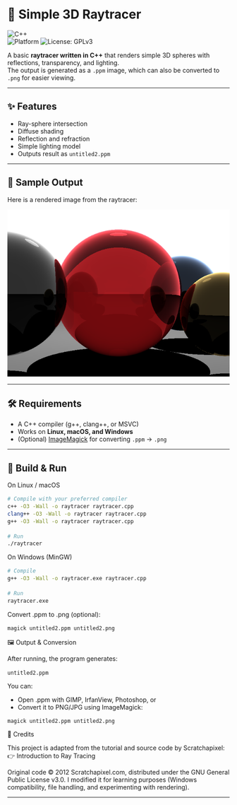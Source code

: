 # 🌌 Simple 3D Raytracer

![C++](https://img.shields.io/badge/language-C++-blue)  
![Platform](https://img.shields.io/badge/platform-Linux%20%7C%20macOS%20%7C%20Windows-lightgrey) 
![License: GPLv3](https://img.shields.io/badge/license-GPLv3-green)

A basic **raytracer written in C++** that renders simple 3D spheres with reflections, transparency, and lighting.  
The output is generated as a `.ppm` image, which can also be converted to `.png` for easier viewing.

---

## ✨ Features
- Ray-sphere intersection
- Diffuse shading
- Reflection and refraction
- Simple lighting model
- Outputs result as `untitled2.ppm`

---

## 📸 Sample Output

Here is a rendered image from the raytracer:

![Raytracer Output](untitled2.png)

---

## 🛠 Requirements
- A C++ compiler (g++, clang++, or MSVC)
- Works on **Linux, macOS, and Windows**
- (Optional) [ImageMagick](https://imagemagick.org) for converting `.ppm` → `.png`

---

## 🚀 Build & Run

On Linux / macOS
```bash
# Compile with your preferred compiler
c++ -O3 -Wall -o raytracer raytracer.cpp
clang++ -O3 -Wall -o raytracer raytracer.cpp
g++ -O3 -Wall -o raytracer raytracer.cpp

# Run
./raytracer
```
On Windows (MinGW)
```bash
# Compile
g++ -O3 -Wall -o raytracer.exe raytracer.cpp

# Run
raytracer.exe
```

Convert .ppm to .png (optional):
```bash
magick untitled2.ppm untitled2.png
```

🖼 Output & Conversion

After running, the program generates:

```untitled2.ppm```

You can:
- Open .ppm with GIMP, IrfanView, Photoshop, or
- Convert it to PNG/JPG using ImageMagick:
```bash
magick untitled2.ppm untitled2.png
```
📖 Credits

This project is adapted from the tutorial and source code by Scratchapixel:
👉 Introduction to Ray Tracing

Original code © 2012 Scratchapixel.com, distributed under the GNU General Public License v3.0.
I modified it for learning purposes (Windows compatibility, file handling, and experimenting with rendering).

---

